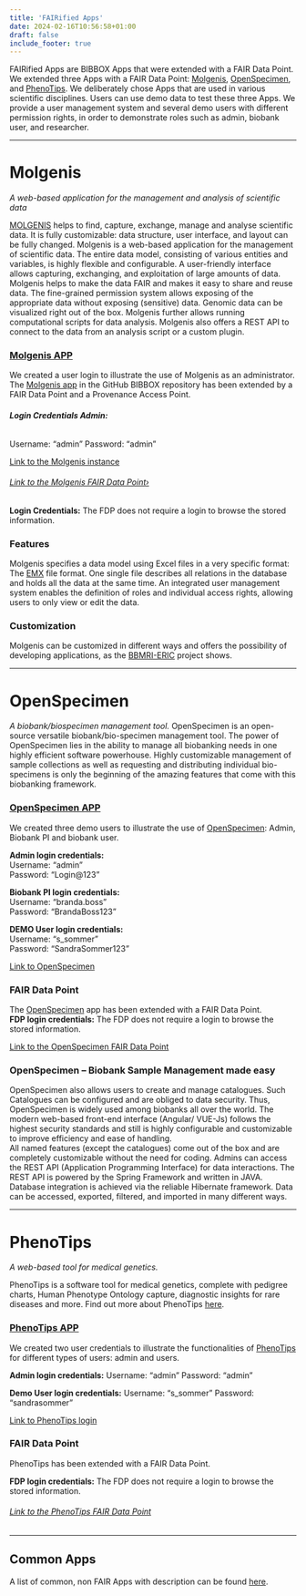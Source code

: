 ```yaml
---
title: 'FAIRified Apps'
date: 2024-02-16T10:56:58+01:00
draft: false
include_footer: true
---
```


FAIRified Apps are BIBBOX Apps that were extended with a FAIR Data Point.
We extended three Apps with a FAIR Data Point: [Molgenis](https://www.molgenis.org/), [OpenSpecimen](https://www.openspecimen.org/), and [PhenoTips](https://phenotips.com/). We deliberately chose Apps that are used in various scientific disciplines.
Users can use demo data to test these three Apps. We provide a user management system and several demo users with different permission rights, in order to demonstrate roles such as admin, biobank user, and researcher.

---
# Molgenis
*A web-based application for the management and analysis of scientific data*

[MOLGENIS](https://github.com/molgenis) helps to find, capture, exchange, manage and analyse scientific data. It is fully customizable: data structure, user interface, and layout can be fully changed. Molgenis is a web-based application for the management of scientific data. The entire data model, consisting of various entities and variables, is highly flexible and configurable. A user-friendly interface allows capturing, exchanging, and exploitation of large amounts of data. Molgenis helps to make the data FAIR and makes it easy to share and reuse data. The fine-grained permission system allows exposing of the appropriate data without exposing (sensitive) data. Genomic data can be visualized right out of the box. Molgenis further allows running computational scripts for data analysis. Molgenis also offers a REST API to connect to the data from an analysis script or a custom plugin.

### [Molgenis APP](https://github.com/bibbox/app-molgenis-fair)

We created a user login to illustrate the use of Molgenis as an administrator. The [Molgenis app](https://github.com/bibbox/app-molgenis-fair) in the GitHub BIBBOX repository has been extended by a FAIR Data Point and a Provenance Access Point.

###### **Login Credentials Admin:**
Username: “admin”
Password: “admin”

[Link to the Molgenis instance](http://molgenis-fair.fair.bibbox.org/)

###### [Link to the Molgenis FAIR Data Point›](http://molgenis-fair-fdp-client.fair.bibbox.org/)

**Login Credentials:**
The FDP does not require a login to browse the stored information.

### Features

Molgenis specifies a data model using Excel files in a very specific format: The [EMX](https://molgenis.gitbooks.io/molgenis/content/guide-emx.html) file format. One single file describes all relations in the database and holds all the data at the same time. An integrated user management system enables the definition of roles and individual access rights, allowing users to only view or edit the data.

### Customization

Molgenis can be customized in different ways and offers the possibility of developing applications, as the [BBMRI-ERIC](https://directory.bbmri-eric.eu/#/) project shows.

---
# OpenSpecimen
*A biobank/biospecimen management tool.*
OpenSpecimen is an open-source versatile biobank/bio-specimen management tool. The power of OpenSpecimen lies in the ability to manage all biobanking needs in one highly efficient software powerhouse. Highly customizable management of sample collections as well as requesting and distributing individual bio-specimens is only the beginning of the amazing features that come with this biobanking framework.

### [OpenSpecimen APP](https://github.com/bibbox/app-openspecimen-fair)

We created three demo users to illustrate the use of [OpenSpecimen](https://github.com/bibbox/app-openspecimen-fair): Admin, Biobank PI and biobank user.

**Admin login credentials:**  
Username: “admin”  
Password: “Login@123”

**Biobank PI login credentials:**  
Username: “branda.boss”  
Password: “BrandaBoss123”

**DEMO User login credentials:**  
Username: “s_sommer”  
Password: “SandraSommer123”

[Link to OpenSpecimen](http://osfair.fair.bibbox.org/)

### FAIR Data Point

The [OpenSpecimen](https://github.com/krishagni/openspecimen) app has been extended with a FAIR Data Point.  
**FDP login credentials:** The FDP does not require a login to browse the stored information.

[Link to the OpenSpecimen FAIR Data Point](http://osfair-fdp-client.fair.bibbox.org/)

### OpenSpecimen – Biobank Sample Management made easy

OpenSpecimen also allows users to create and manage catalogues. Such Catalogues can be configured and are obliged to data security. Thus, OpenSpecimen is widely used among biobanks all over the world. The modern web-based front-end interface (Angular/ VUE-Js) follows the highest security standards and still is highly configurable and customizable to improve efficiency and ease of handling.  
All named features (except the catalogues) come out of the box and are completely customizable without the need for coding. Admins can access the REST API (Application Programming Interface) for data interactions. The REST API is powered by the Spring Framework and written in JAVA. Database integration is achieved via the reliable Hibernate framework. Data can be accessed, exported, filtered, and imported in many different ways.

---
# PhenoTips
*A web-based tool for medical genetics.*

PhenoTips is a software tool for medical genetics, complete with pedigree charts, Human Phenotype Ontology capture, diagnostic insights for rare diseases and more. Find out more about PhenoTips [here](https://phenotips.com/).

### [PhenoTips APP](https://github.com/bibbox/app-phenotips-fair)

We created two user credentials to illustrate the functionalities of [PhenoTips](https://github.com/bibbox/app-phenotips-fair) for different types of users: admin and users.

**Admin login credentials:**
Username: “admin”
Password: “admin”

**Demo User login credentials:**
Username: “s_sommer”
Password: “sandrasommer”

[Link to PhenoTips login](http://phenofair.fair.bibbox.org/)

### FAIR Data Point

PhenoTips has been extended with a FAIR Data Point.

**FDP login credentials:** The FDP does not require a login to browse the stored information.

###### [Link to the PhenoTips FAIR Data Point](http://phenofair-fdp-client.fair.bibbox.org/)

---
## Common Apps

A list of common, non FAIR Apps with description can be found [here](/common-apps/).